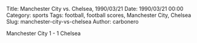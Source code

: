 Title: Manchester City vs. Chelsea, 1990/03/21
Date: 1990/03/21 00:00
Category: sports
Tags: football, football scores, Manchester City, Chelsea
Slug: manchester-city-vs-chelsea
Author: carbonero


Manchester City 1 - 1 Chelsea
